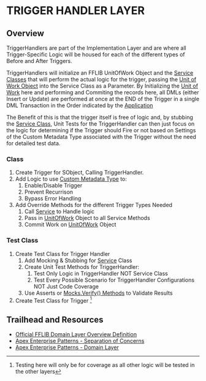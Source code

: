 # TRIGGER HANDLER LAYER

## Overview

TriggerHandlers are part of the Implementation Layer and are where all Trigger-Specific Logic will be housed for each of the different types of Before and After Triggers. 

TriggerHandlers will initialize an FFLIB UnitOfWork Object and the [Service Classes](/force-app/main/default/classes/FFLIB%20Examples/Services) that will perform the actual logic for the trigger, passing the [Unit of Work Object]() into the Service Class as a Parameter. By Initializing the [Unit of Work]() here and performing and Commiting the records here, all DMLs (either Insert or Update) are performed at once at the END of the Trigger in a single DML Transaction in the Order indicated by the [Application](/force-app/main/default/classes/FFLIB%20Examples/Application)

The Benefit of this is that the trigger itself is free of logic and, by stubbing the [Service Class](/force-app/main/default/classes/FFLIB%20Examples/Services), Unit Tests for the TriggerHandler can then just focus on the logic for determining if the Trigger should Fire or not based on Settings of the Custom Metadata Type associated with the Trigger without the need for detailed test data. 

### Class
1. Create Trigger for SObject, Calling TriggerHandler.
1. Add Logic to use [Custom Metadata Type](/force-app/main/default/objects) to:
    1. Enable/Disable Trigger
    1. Prevent Recurrison
    1. Bypass Error Handling
1. Add Override Methods for the different Trigger Types Needed
    1. Call [Service](/force-app/main/default/classes/FFLIB%20Examples/Services) to Handle logic
    1. Pass in [UnitOfWork]() Object to all Service Methods
    1. Commit Work on [UnitOfWork]() Object

### Test Class
1. Create Test Class for Trigger Handler
    1. Add Mocking & Stubbing for [Service](/force-app/main/default/classes/FFLIB%20Examples/Services) Class
    1. Create Unit Test Methods for TriggerHandler:
        1. Test Only Logic in TriggerHandler NOT Service Class
        2. Test Every Possible Scenario for TriggerHandler Configurations NOT Just Code Coverage
    1. Use Asserts or [Mocks.Verify() Methods](/force-app/main/default/classes/FFLIB%20Examples/Services/README.md#mocksverify-example-quick-reference) to Validate Results
1. Create Test Class for Trigger [^1]
    
[^1]: Testing here will only be for coverage as all other logic will be tested in the other layers

## Trailhead and Resources

- [Official FFLIB Domain Layer Overview Definition](https://fflib.dev/docs/domain-layer/overview)
- [Apex Enterprise Patterns - Separation of Concerns](http://wiki.developerforce.com/page/Apex_Enterprise_Patterns_-_Separation_of_Concerns)
- [Apex Enterprise Patterns - Domain Layer](http://wiki.developerforce.com/page/Apex_Enterprise_Patterns_-_Domain_Layer)
